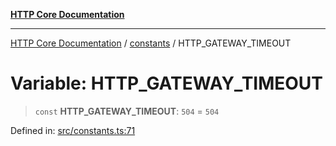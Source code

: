 [**HTTP Core Documentation**](../../README.md)

***

[HTTP Core Documentation](../../README.md) / [constants](../README.md) / HTTP\_GATEWAY\_TIMEOUT

# Variable: HTTP\_GATEWAY\_TIMEOUT

> `const` **HTTP\_GATEWAY\_TIMEOUT**: `504` = `504`

Defined in: [src/constants.ts:71](https://github.com/stonemjs/http-core/blob/38177eda1505fdb30323b11ec31ef2a0f0840267/src/constants.ts#L71)
